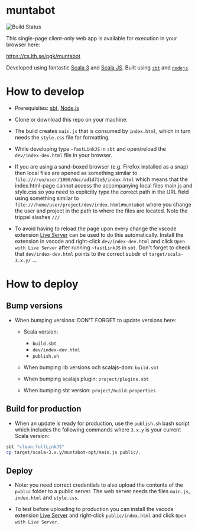 # muntabot
![Build Status](https://github.com/bjornregnell/muntabot/actions/workflows/main.yml/badge.svg)

This single-page client-only web app is available for execution in your browser here:

https://cs.lth.se/pgk/muntabot


Developed using fantastic [Scala 3](https://scala-lang.org/) and [Scala JS](https://www.scala-js.org/doc/tutorial/basic/). Built using [`sbt`](https://www.scala-sbt.org/) and [`nodejs`](https://nodejs.org).

# How to develop

* Prerequisites: [sbt](https://www.scala-sbt.org/1.x/docs/Setup.html), [Node.js](https://nodejs.org/en/download/)

* Clone or download this repo on your machine.

* The build creates `main.js` that is consumed by `index.html`, which in turn needs the `style.css` file for formatting.

* While developing type `~fastLinkJS` in `sbt` and open/reload the `dev/index-dev.html` file in your browser.

* If you are using a sand-boxed browser (e.g. Firefox installed as a snap) then local files are opened as something similar to `file:///run/user/1000/doc/ad1d72e5/index.html` which means that the index.html-page cannot access the accompanying local files main.js and style.css so you need to explicitly type the correct path in the URL field using something similar to  `file:///home/user/project/dev/index.html#muntabot` where you change the user and project in the path to where the files are located. Note the trippel slashes `///`

* To avoid having to reload the page upon every change the vscode extension [Live Server](https://marketplace.visualstudio.com/items?itemName=ritwickdey.LiveServer) can be used to do this automatically. Install the extension in vscode and right-click `dev/index-dev.html` and click `Open with Live Server` after running `~fastLinkJS` in `sbt`. Don't forget to check that `dev/index-dev.html` points to the correct subdir of `target/scala-3.x.y/` ...

# How to deploy 

## Bump versions

* When bumping versions: DON'T FORGET to update versions here:
  * Scala version:
    * `build.sbt`
    * `dev/index-dev.html`
    * `publish.sh`

  * When bumping lib versions och scalajs-dom: `build.sbt`
  * When bumping scalajs plugin: `project/plugins.sbt`
  * When bumping sbt version:  `project/build.properties`

## Build for production

* When an update is ready for production, use the `publish.sh` bash script which includes the following commands where `3.x.y` is your current Scala version:

```bash
sbt "clean;fullLinkJS"
cp target/scala-3.x.y/muntabot-opt/main.js public/.
```

## Deploy

* Note: you need correct credentials to also upload the contents of the `public` folder to a public server. The web server needs the files `main.js`, `index.html` and `style.css`.

* To test before uploading to production you can install the vscode extension [Live Server](https://marketplace.visualstudio.com/items?itemName=ritwickdey.LiveServer) and right-click `public/index.html` and click `Open with Live Server`.

